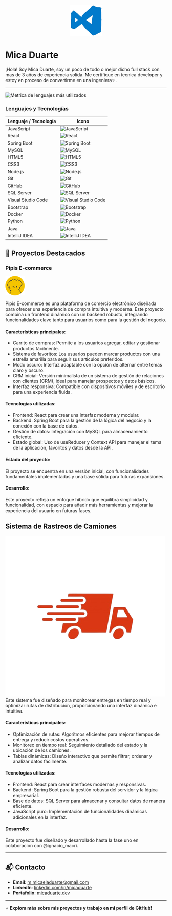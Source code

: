 


<div align="center">
  <img src="assets/212257465-7ce8d493-cac5-494e-982a-5a9deb852c4b.gif" alt="Descripción del GIF" width="100" />
</div>

# Mica Duarte

¡Hola! Soy Mica Duarte, soy un poco de todo o mejor dicho full stack con mas de 3 años de experiencia solida. Me certifique en tecnica developer y estoy en proceso de convertirme en una ingeniera✨.

---

![Metrica de lenguajes más utilizados](https://github-readme-stats.vercel.app/api/top-langs/?username=MicaDuarte&layout=compact&theme=radical)


### Lenguajes y Tecnologías

| Lenguaje / Tecnología | Icono |
|------------------------|-------|
| JavaScript | <img src="https://cdn.jsdelivr.net/gh/devicons/devicon/icons/javascript/javascript-original.svg" alt="JavaScript" width="40" height="40"/> |
| React | <img src="https://cdn.jsdelivr.net/gh/devicons/devicon/icons/react/react-original.svg" alt="React" width="40" height="40"/> |
| Spring Boot | <img src="https://cdn.jsdelivr.net/gh/devicons/devicon/icons/spring/spring-original.svg" alt="Spring Boot" width="40" height="40"/> |
| MySQL | <img src="https://cdn.jsdelivr.net/gh/devicons/devicon/icons/mysql/mysql-original.svg" alt="MySQL" width="40" height="40"/> |
| HTML5 | <img src="https://cdn.jsdelivr.net/gh/devicons/devicon/icons/html5/html5-original.svg" alt="HTML5" width="40" height="40"/> |
| CSS3 | <img src="https://cdn.jsdelivr.net/gh/devicons/devicon/icons/css3/css3-original.svg" alt="CSS3" width="40" height="40"/> |
| Node.js | <img src="https://cdn.jsdelivr.net/gh/devicons/devicon/icons/nodejs/nodejs-original.svg" alt="Node.js" width="40" height="40"/> |
| Git | <img src="https://cdn.jsdelivr.net/gh/devicons/devicon/icons/git/git-original.svg" alt="Git" width="40" height="40"/> |
| GitHub | <img src="https://cdn.jsdelivr.net/gh/devicons/devicon/icons/github/github-original.svg" alt="GitHub" width="40" height="40"/> |
| SQL Server | <img src="https://cdn.jsdelivr.net/gh/devicons/devicon/icons/microsoftsqlserver/microsoftsqlserver-plain.svg" alt="SQL Server" width="40" height="40"/> |
| Visual Studio Code | <img src="https://cdn.jsdelivr.net/gh/devicons/devicon/icons/vscode/vscode-original.svg" alt="Visual Studio Code" width="40" height="40"/> |
| Bootstrap | <img src="https://cdn.jsdelivr.net/gh/devicons/devicon/icons/bootstrap/bootstrap-original.svg" alt="Bootstrap" width="40" height="40"/> |
| Docker | <img src="https://cdn.jsdelivr.net/gh/devicons/devicon/icons/docker/docker-original.svg" alt="Docker" width="40" height="40"/> |
| Python | <img src="https://cdn.jsdelivr.net/gh/devicons/devicon/icons/python/python-original.svg" alt="Python" width="40" height="40"/> |
| Java | <img src="https://cdn.jsdelivr.net/gh/devicons/devicon/icons/java/java-original.svg" alt="Java" width="40" height="40"/> |
| IntelliJ IDEA | <img src="https://cdn.jsdelivr.net/gh/devicons/devicon/icons/intellij/intellij-original.svg" alt="IntelliJ IDEA" width="40" height="40"/> |




## 🌟 Proyectos Destacados

### Pipis E-commerce
![camiON](assets/pipis.png)

Pipis E-commerce es una plataforma de comercio electrónico diseñada para ofrecer una experiencia de compra intuitiva y moderna. Este proyecto combina un frontend dinámico con un backend robusto, integrando funcionalidades clave tanto para usuarios como para la gestión del negocio.

#### Características principales:
- Carrito de compras: Permite a los usuarios agregar, editar y gestionar productos fácilmente.
- Sistema de favoritos: Los usuarios pueden marcar productos con una estrella amarilla para seguir sus artículos preferidos.
- Modo oscuro: Interfaz adaptable con la opción de alternar entre temas claro y oscuro.
- CRM inicial: Versión minimalista de un sistema de gestión de relaciones con clientes (CRM), ideal para manejar prospectos y datos básicos.
- Interfaz responsiva: Compatible con dispositivos móviles y de escritorio para una experiencia fluida.
#### Tecnologías utilizadas:
- Frontend: React para crear una interfaz moderna y modular.
- Backend: Spring Boot para la gestión de la lógica del negocio y la conexión con la base de datos.
- Gestión de datos: Integración con MySQL para almacenamiento eficiente.
- Estado global: Uso de useReducer y Context API para manejar el tema de la aplicación, favoritos y datos desde la API.
#### Estado del proyecto:
El proyecto se encuentra en una versión inicial, con funcionalidades fundamentales implementadas y una base sólida para futuras expansiones.

#### Desarrollo:
Este proyecto refleja un enfoque híbrido que equilibra simplicidad y funcionalidad, con espacio para añadir más herramientas y mejorar la experiencia del usuario en futuras fases.



## Sistema de Rastreos de Camiones
![camiON](assets/camionn.png)
Este sistema fue diseñado para monitorear entregas en tiempo real y optimizar rutas de distribución, proporcionando una interfaz dinámica e intuitiva.

#### Características principales:
- Optimización de rutas: Algoritmos eficientes para mejorar tiempos de entrega y reducir costos operativos.
- Monitoreo en tiempo real: Seguimiento detallado del estado y la ubicación de los camiones.
- Tablas dinámicas: Diseño interactivo que permite filtrar, ordenar y analizar datos fácilmente.
#### Tecnologías utilizadas:
- Frontend: React para crear interfaces modernas y responsivas.
- Backend: Spring Boot para la gestión robusta del servidor y la lógica empresarial.
- Base de datos: SQL Server para almacenar y consultar datos de manera eficiente.
- JavaScript puro: Implementación de funcionalidades dinámicas adicionales en la interfaz.
#### Desarrollo:
Este proyecto fue diseñado y desarrollado hasta la fase uno en colaboración con @ignacio_macri.

---

## 📬 Contacto

- **Email**: [m.micaeladuarte@gmail.com](mailto:m.micaeladuarte@gmail.com)
- **LinkedIn**: [linkedin.com/in/micaduarte](https://www.linkedin.com/in/micaela-duarte-a351492ab/)
- **Portafolio**: [micaduarte.dev](https://micaduarte.dev)

---

⭐️ **Explora más sobre mis proyectos y trabajo en mi perfil de GitHub!**
